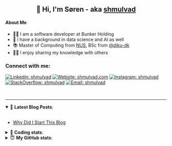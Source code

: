 <h2 align="center">
	👋 Hi, I'm Søren - aka <a href="https://shmulvad.com">shmulvad</a>
</h2>

#### About Me
- 👨‍💻 I am a software developer at Bunker Holding
- 🤖 I have a background in data science and AI as well
- 📚 Master of Computing from [NUS], BSc from [@diku-dk]
- 👨‍🏫 I enjoy sharing my knowledge with others

### Connect with me:

[![Linkedin: shmulvad](https://img.shields.io/badge/shmulvad-blue?style=flat&logo=Linkedin&logoColor=white)][linkedin]
[![Website: shmulvad.com](https://img.shields.io/badge/shmulvad.com-47CCCC?&style=flat&logo=Google-Chrome&logoColor=white)][website]
[![Instagram: shmulvad](https://img.shields.io/badge/-@shmulvad-purple?style=flat&logo=Instagram&logoColor=white)][instagram]
[![StackOverflow: shmulvad](https://img.shields.io/badge/shmulvad-FE7A16?style=flat&logo=stack-overflow&logoColor=white)][stackOverflow]
[![Email: shmulvad](https://img.shields.io/badge/shmulvad-D14836?style=flat&logo=gmail&logoColor=white)][mail]

<br />

---

<details open>
 <summary>📕 <b>Latest Blog Posts</b>: </summary>

<br>

<!-- BLOG-POST-LIST:START -->
- [Why Did I Start This Blog](https://shmulvad.com/blog/why-did-start-this-blog)
<!-- BLOG-POST-LIST:END -->

</details>

<!-- --- -->

<details>
 <summary>🤖 <b>Coding stats</b>: </summary>

<br>

NOTE: Doesn't track coding at work.

<!--START_SECTION:waka-->
![Code Time](http://img.shields.io/badge/Code%20Time-3%2C060%20hrs%2048%20mins-blue)

**I'm an Early 🐤** 

```text
🌞 Morning                1973 commits        ███████░░░░░░░░░░░░░░░░░░   27.08 % 
🌆 Daytime                2981 commits        ██████████░░░░░░░░░░░░░░░   40.91 % 
🌃 Evening                1637 commits        ██████░░░░░░░░░░░░░░░░░░░   22.46 % 
🌙 Night                  696 commits         ██░░░░░░░░░░░░░░░░░░░░░░░   09.55 % 
```


📊 **This Week I Spent My Time On** 

```text
💬 Programming Languages: 
Python                   6 hrs 17 mins       █████████████░░░░░░░░░░░░   52.20 % 
TypeScript               2 hrs 36 mins       █████░░░░░░░░░░░░░░░░░░░░   21.62 % 
Other                    2 hrs 5 mins        ████░░░░░░░░░░░░░░░░░░░░░   17.39 % 
Markdown                 13 mins             ░░░░░░░░░░░░░░░░░░░░░░░░░   01.92 % 
Text                     13 mins             ░░░░░░░░░░░░░░░░░░░░░░░░░   01.90 % 

🔥 Editors: 
VS Code                  9 hrs 35 mins       ████████████████████░░░░░   79.50 % 
Zsh                      2 hrs 5 mins        ████░░░░░░░░░░░░░░░░░░░░░   17.39 % 
Sublime Text             22 mins             █░░░░░░░░░░░░░░░░░░░░░░░░   03.11 % 

🐱‍💻 Projects: 
km24-core                11 hrs 38 mins      ████████████████████████░   96.49 % 
Unknown Project          22 mins             █░░░░░░░░░░░░░░░░░░░░░░░░   03.11 % 
company-scrapers         2 mins              ░░░░░░░░░░░░░░░░░░░░░░░░░   00.40 % 
```


 Last Updated on 20/02/2025 18:51:45 UTC
<!--END_SECTION:waka-->

</details>

<!-- --- -->

<details>
 <summary>😇 <b>My GitHub stats</b>: </summary>

<br>

<img align="left" alt="shmulvad's Github Stats" src="https://github-readme-stats.vercel.app/api?username=shmulvad&show_icons=true&hide_border=true" />

</details>



[website]: https://shmulvad.com
[linkedin]: https://linkedin.com/in/shmulvad
[instagram]: https://instagram.com/shmulvad
[stackOverflow]: https://stackoverflow.com/users/9248793/shmulvad
[mail]: mailto:shmulvad@gmail.com
[@diku-dk]: https://github.com/diku-dk
[github]: https://github.com/shmulvad
[NUS]: https://www.nus.edu.sg

